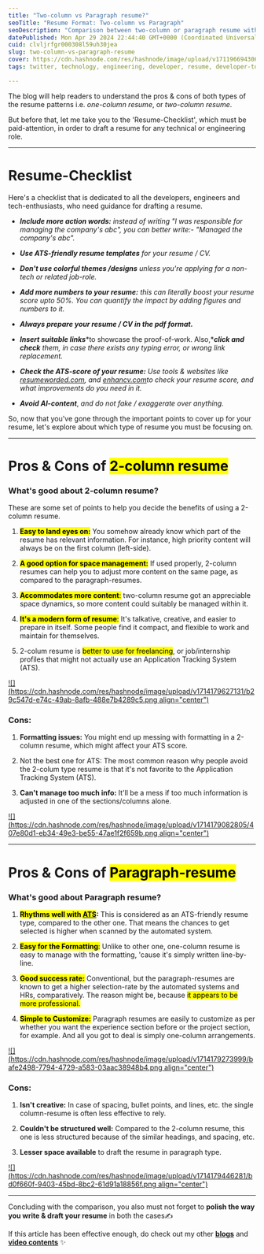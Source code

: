 ```yaml
---
title: "Two-column vs Paragraph resume?"
seoTitle: "Resume Format: Two-column vs Paragraph"
seoDescription: "Comparison between two-column or paragraph resume with their pros and cons for effective resume drafting. Resume for developers & engineers."
datePublished: Mon Apr 29 2024 22:44:40 GMT+0000 (Coordinated Universal Time)
cuid: clvljrfgr000308l59uh30jea
slug: two-column-vs-paragraph-resume
cover: https://cdn.hashnode.com/res/hashnode/image/upload/v1711966943069/64eb3c69-50ea-4de4-b683-11ac7c210ccb.png
tags: twitter, technology, engineering, developer, resume, developer-tools, resume-cj3oroyiv004j95k9wsaycqiw, technical-writing-1, x, resume-templates, resume-writing, resume-tips, paragraph-resume, 2-column-resume, two-column-resume-vs-paragraph-resume

---
```


The blog will help readers to understand the pros & cons of both types of the resume patterns i.e. *one-column resume*, or *two-column resume*.

But before that, let me take you to the 'Resume-Checklist', which must be paid-attention, in order to draft a resume for any technical or engineering role.

---

# Resume-Checklist

Here's a checklist that is dedicated to all the developers, engineers and tech-enthusiasts, who need guidance for drafting a resume.

* ***Include more action words:*** *instead of writing "I was responsible for managing the company's abc", you can better write:- "Managed the company's abc".*
    
* ***Use ATS-friendly resume templates*** *for your resume / CV.*
    
* ***Don't use colorful themes /designs*** *unless you're applying for a non-tech or related job-role.*
    
* ***Add more numbers to your resume:*** *this can literally boost your resume score upto 50%. You can quantify the impact by adding figures and numbers to it.*
    
* ***Always prepare your resume / CV in the pdf format.***
    
* ***Insert suitable links****to showcase the proof-of-work. Also,****click and check*** *them, in case there exists any typing error, or wrong link replacement.*
    
* ***Check the ATS-score of your resume:*** *Use tools & websites like* [*resumeworded.com*](https://resumeworded.com/score)*, and* [*enhancv.com*](https://enhancv.com/resources/resume-checker/)*to check your resume score, and what improvements do you need in it.*
    
* ***Avoid AI-content***, *and do not fake / exaggerate over anything.*
    

So, now that you've gone through the important points to cover up for your resume, let's explore about which type of resume you must be focusing on.

---

# Pros & Cons of <mark>2-column resume</mark>

### What's good about 2-column resume?

These are some set of points to help you decide the benefits of using a 2-column resume.

1. **<mark>Easy to land eyes on:</mark>** You somehow already know which part of the resume has relevant information. For instance, high priority content will always be on the first column (left-side).
    
2. **<mark>A good option for space management:</mark>** If used properly, 2-column resumes can help you to adjust more content on the same page, as compared to the paragraph-resumes.
    
3. **<mark>Accommodates more content</mark>**<mark>:</mark> two-column resume got an appreciable space dynamics, so more content could suitably be managed within it.
    
4. **<mark>It's a modern form of resume</mark>**<mark>:</mark> It's talkative, creative, and easier to prepare in itself. Some people find it compact, and flexible to work and maintain for themselves.
    
5. 2-colum resume is <mark>better to use for freelancing</mark>, or job/internship profiles that might not actually use an Application Tracking System (ATS).
    

[![](https://cdn.hashnode.com/res/hashnode/image/upload/v1714179627131/b29c547d-e74c-49ab-8afb-488e7b4289c5.png align="center")](https://x.com/mediocreDevops/status/1773988683663933815)

### Cons:

1. **Formatting issues:** You might end up messing with formatting in a 2-column resume, which might affect your ATS score.
    
2. Not the best one for ATS: The most common reason why people avoid the 2-colum type resume is that it's not favorite to the Application Tracking System (ATS).
    
3. **Can't manage too much info:** It'll be a mess if too much information is adjusted in one of the sections/columns alone.
    

[![](https://cdn.hashnode.com/res/hashnode/image/upload/v1714179082805/407e80d1-eb34-49e3-be55-47ae1f2f659b.png align="center")](https://x.com/GhoshVidip67772/status/1774018025530036567)

---

# Pros & Cons of <mark>Paragraph-resume</mark>

### What's good about Paragraph resume?

1. **<mark>Rhythms well with </mark>** [**<mark>ATS</mark>**](https://www.jobscan.co/applicant-tracking-systems)**:** This is considered as an ATS-friendly resume type, compared to the other one. That means the chances to get selected is higher when scanned by the automated system.
    
2. **<mark>Easy for the Formatting</mark>**<mark>:</mark> Unlike to other one, one-column resume is easy to manage with the formatting, 'cause it's simply written line-by-line.
    
3. **<mark>Good success rate:</mark>** Conventional, but the paragraph-resumes are known to get a higher selection-rate by the automated systems and HRs, comparatively. The reason might be, because <mark>it appears to be more professional.</mark>
    
4. **<mark>Simple to Customize:</mark>** Paragraph resumes are easily to customize as per whether you want the experience section before or the project section, for example. And all you got to deal is simply one-column arrangements.
    

[![](https://cdn.hashnode.com/res/hashnode/image/upload/v1714179273999/bafe2498-7794-4729-a583-03aac38948b4.png align="center")](https://x.com/KushalVijay_/status/1774283979556028562)

### Cons:

1. **Isn't creative:** In case of spacing, bullet points, and lines, etc. the single column-resume is often less effective to rely.
    
2. **Couldn't be structured well:** Compared to the 2-column resume, this one is less structured because of the similar headings, and spacing, etc.
    
3. **Lesser space available** to draft the resume in paragraph type.
    

[![](https://cdn.hashnode.com/res/hashnode/image/upload/v1714179446281/bd0f660f-9403-45bd-8bc2-61d91a18856f.png align="center")](https://x.com/Aarzoo_Sharma_/status/1774219128502681934)

---

Concluding with the comparison, you also must not forget to **polish the way you write & draft your resume** in both the cases✍️

If this article has been effective enough, do check out my other [**blogs**](https://hashnode.com/@KhushiTrivedi) and [**video contents**](https://www.youtube.com/channel/UCui5R0PVwnwPOkWS2YzepNQ) ✨